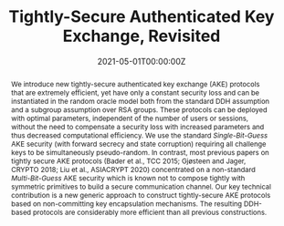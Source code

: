 ---
title: "Tightly-Secure Authenticated Key Exchange, Revisited"

# Authors
# If you created a profile for a user (e.g. the default `admin` user), write the username (folder name) here 
# and it will be replaced with their full name and linked to their profile.
authors:
- Tibor Jager
- Eike Kiltz
- admin
- Sven Schäge

# Author notes (optional)
# author_notes:
# - "Equal contribution"
# - "Equal contribution"

date: "2021-05-01T00:00:00Z"
doi: ""

# Schedule page publish date (NOT publication's date).
publishDate: []

# Publication type.
# Legend: 0 = Uncategorized; 1 = Conference paper; 2 = Journal article;
# 3 = Preprint / Working Paper; 4 = Report; 5 = Book; 6 = Book section;
# 7 = Thesis; 8 = Patent
publication_types: ["1"]

# Publication name and optional abbreviated publication name.
publication: EUROCRYPT 2021
publication_short: []

abstract: We introduce new tightly-secure authenticated key exchange (AKE) protocols that are extremely efficient, yet have only a constant security loss and can be instantiated in the random oracle model both from the standard DDH assumption and a subgroup assumption over RSA groups. These protocols can be deployed with optimal parameters, independent of the number of users or sessions, without the need to compensate a security loss with increased parameters and thus decreased computational efficiency. We use the standard *Single-Bit-Guess* AKE security (with forward secrecy and state corruption) requiring all challenge keys to be simultaneously pseudo-random. In contrast, most previous papers on tightly secure AKE protocols (Bader et al., TCC 2015; Gjøsteen and Jager, CRYPTO 2018; Liu et al., ASIACRYPT 2020) concentrated on a non-standard *Multi-Bit-Guess* AKE security which is known not to compose tightly with symmetric primitives to build a secure communication channel. Our key technical contribution is a new generic approach to construct tightly-secure AKE protocols based on non-committing key encapsulation mechanisms. The resulting DDH-based protocols are considerably more efficient than all previous constructions.

# Summary. An optional shortened abstract.
# summary: []

tags: []

# Display this page in the Featured widget?
featured: true

# Custom links (uncomment lines below)
# links:
# - name: Custom Link
#   url: http://example.org

url_pdf: 'https://eprint.iacr.org/2020/1279.pdf'
url_code: ''
url_dataset: ''
url_poster: ''
url_project: ''
url_slides: ''
url_source: ''
url_video: 'https://www.youtube.com/watch?v=JtsojX_sBxo'

links:
- name: Slides
  url: uploads/slides_JKRS21.pdf

# Featured image
# To use, add an image named `featured.jpg/png` to your page's folder. 
# image:
#   caption: 'Image credit: [**Unsplash**](https://unsplash.com/photos/pLCdAaMFLTE)'
#   focal_point: ""
#   preview_only: false

# Associated Projects (optional).
#   Associate this publication with one or more of your projects.
#   Simply enter your project's folder or file name without extension.
#   E.g. `internal-project` references `content/project/internal-project/index.md`.
#   Otherwise, set `projects: []`.
projects: []

# Slides (optional).
#   Associate this publication with Markdown slides.
#   Simply enter your slide deck's filename without extension.
#   E.g. `slides: "example"` references `content/slides/example/index.md`.
#   Otherwise, set `slides: ""`.
slides: slides
---